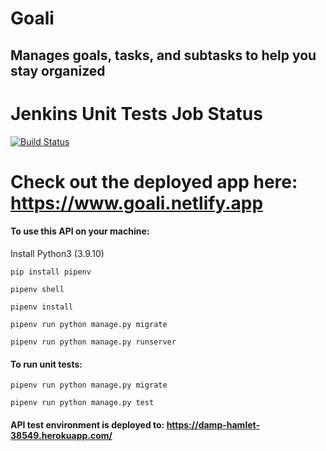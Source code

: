 # Goali

## Manages goals, tasks, and subtasks to help you stay organized

# Jenkins Unit Tests Job Status

[![Build Status](https://ecb4-199-101-192-72.ngrok.io/buildStatus/icon?job=goali_api_unit_tests)](https://ecb4-199-101-192-72.ngrok.io/job/goali_api_unit_tests/)

# Check out the deployed app here: https://www.goali.netlify.app

#### To use this API on your machine:

Install Python3 (3.9.10)

`pip install pipenv`

`pipenv shell`

`pipenv install`

`pipenv run python manage.py migrate`

`pipenv run python manage.py runserver`

#### To run unit tests:

`pipenv run python manage.py migrate`

`pipenv run python manage.py test`

#### API test environment is deployed to: https://damp-hamlet-38549.herokuapp.com/
